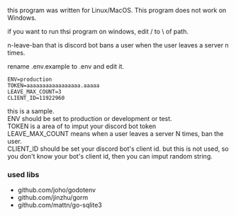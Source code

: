 this program was written for Linux/MacOS.
This program does not work on Windows.

if you want to run thsi program on windows, edit / to \ of path.

n-leave-ban that is discord bot bans a user when the user leaves a server n times.

rename .env.example to .env and edit it.

```
ENV=production  
TOKEN=aaaaaaaaaaaaaaaaa.aaaaa
LEAVE_MAX_COUNT=3
CLIENT_ID=11922960
```
this is a sample.  
ENV should be set to production or development or test.  
TOKEN is a area of to imput your discord bot token  
LEAVE_MAX_COUNT means when a user leaves a server N times, ban the user.  
CLIENT_ID should be set your discord bot's client id. but this is not used, so you don't know your bot's client id, then you can imput random string.  

### used libs
- github.com/joho/godotenv
- github.com/jinzhu/gorm
- github.com/mattn/go-sqlite3 
